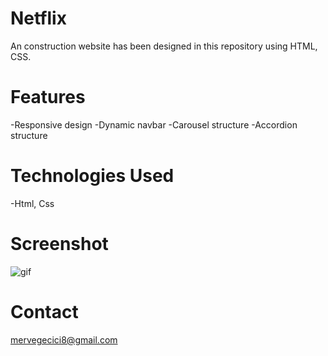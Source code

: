 # Netflix
An construction website has been designed in this repository using HTML, CSS.

# Features
-Responsive design -Dynamic navbar -Carousel structure -Accordion structure

# Technologies Used 
-Html, Css
# Screenshot 
![gif](https://github.com/user-attachments/assets/1c7a7d12-f675-4dab-8b0a-5edffc2af637)
# Contact
mervegecici8@gmail.com
 

